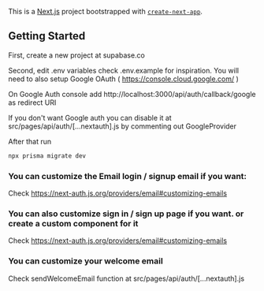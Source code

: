 This is a [Next.js](https://nextjs.org/) project bootstrapped with [`create-next-app`](https://github.com/vercel/next.js/tree/canary/packages/create-next-app).

## Getting Started

First, create a new project at supabase.co

Second, edit .env variables check .env.example for inspiration. You will need to also setup Google OAuth ( https://console.cloud.google.com/ )

On Google Auth console add http://localhost:3000/api/auth/callback/google as redirect URI

If you don't want Google auth you can disable it at src/pages/api/auth/[...nextauth].js by commenting out GoogleProvider

After that run

```bash
npx prisma migrate dev
```


### You can customize the Email login / signup email if you want:

Check https://next-auth.js.org/providers/email#customizing-emails


### You can also customize sign in / sign up page if you want. or create a custom component for it

Check https://next-auth.js.org/providers/email#customizing-emails


### You can customize your welcome email

Check sendWelcomeEmail function at src/pages/api/auth/[...nextauth].js